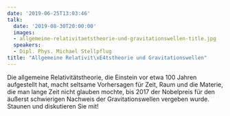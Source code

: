 ```yaml
---
date: '2019-06-25T13:03:46'
talk:
  date: '2019-08-30T20:00:00'
  images:
  - allgemeine-relativitaetstheorie-und-gravitationswellen-title.jpg
  speakers:
  - Dipl. Phys. Michael Stellpflug
title: "Allgemeine Relativit\xE4tstheorie und Gravitationswellen"
---
```

Die allgemeine Relativitätstheorie, die Einstein vor etwa 100 Jahren aufgestellt hat, macht seltsame Vorhersagen für Zeit, Raum und die Materie, die man lange Zeit nicht glauben mochte, bis 2017 der Nobelpreis für den äußerst schwierigen Nachweis der Gravitationswellen vergeben wurde. Staunen und diskutieren Sie mit!

